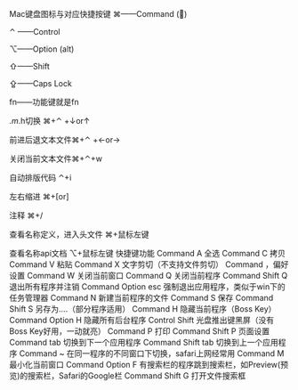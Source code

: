 Mac键盘图标与对应快捷按键
⌘——Command ()

⌃ ——Control

⌥——Option (alt)

⇧——Shift

⇪——Caps Lock
    
fn——功能键就是fn

*.m*.h切换 ⌘+⌃ +↓or↑

前进后退文本文件⌘+⌃ +←or→

关闭当前文本文件⌘+⌃+w

自动排版代码 ⌃+i

左右缩进 ⌘+[or]

注释 ⌘+/

查看名称定义，进入头文件 ⌘+鼠标左键

查看名称api文档 ⌥+鼠标左键
快捷键功能
Command A 全选
Command C 拷贝
Command V 粘贴
Command X 文字剪切（不支持文件剪切）
Command ，偏好设置
Command W 关闭当前窗口
Command Q 关闭当前程序
Command Shift Q 退出所有程序并注销
Command Option esc 强制退出应用程序，类似于win下的任务管理器
Command N 新建当前程序的文件
Command S 保存
Command Shift S 另存为....（部分程序适用）
Command H 隐藏当前程序（Boss Key）
Command Option H 隐藏所有后台程序
Control Shift 光盘推出键黑屏（没有Boss Key好用，一动就亮）
Command P 打印
Command Shift P 页面设置
Command tab 切换到下一个应用程序
Command Shift tab 切换到上一个应用程序
Command ~ 在同一程序的不同窗口下切换，safari上网经常用
Command M 最小化当前窗口
Command Option F 有搜索栏的程序跳到搜索栏，如Preview(预览)的搜索栏，Safari的Google栏
Command Shift G 打开文件搜索框
